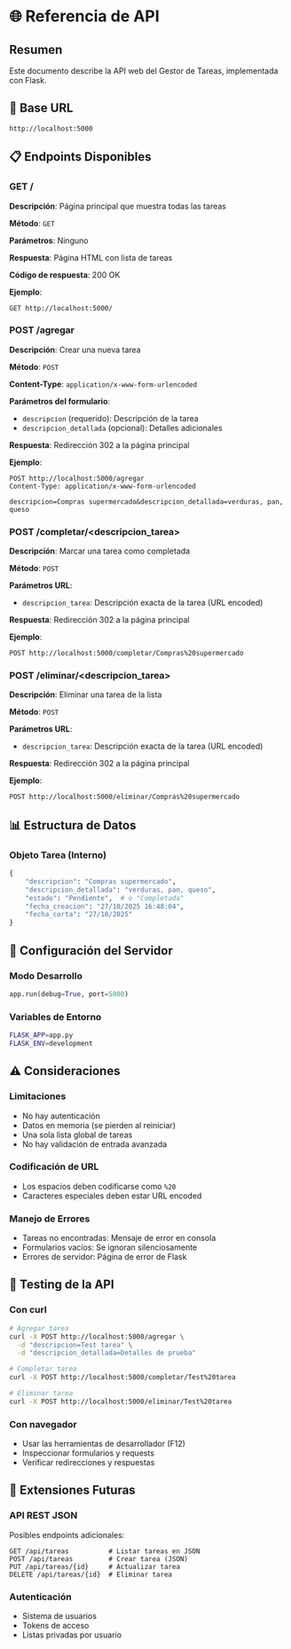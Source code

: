 # 🌐 Referencia de API

## Resumen

Este documento describe la API web del Gestor de Tareas, implementada con Flask.

## 🔗 Base URL

```
http://localhost:5000
```

## 📋 Endpoints Disponibles

### GET /
**Descripción**: Página principal que muestra todas las tareas

**Método**: `GET`

**Parámetros**: Ninguno

**Respuesta**: Página HTML con lista de tareas

**Código de respuesta**: 200 OK

**Ejemplo**:
```http
GET http://localhost:5000/
```

### POST /agregar
**Descripción**: Crear una nueva tarea

**Método**: `POST`

**Content-Type**: `application/x-www-form-urlencoded`

**Parámetros del formulario**:
- `descripcion` (requerido): Descripción de la tarea
- `descripcion_detallada` (opcional): Detalles adicionales

**Respuesta**: Redirección 302 a la página principal

**Ejemplo**:
```http
POST http://localhost:5000/agregar
Content-Type: application/x-www-form-urlencoded

descripcion=Compras supermercado&descripcion_detallada=verduras, pan, queso
```

### POST /completar/<descripcion_tarea>
**Descripción**: Marcar una tarea como completada

**Método**: `POST`

**Parámetros URL**:
- `descripcion_tarea`: Descripción exacta de la tarea (URL encoded)

**Respuesta**: Redirección 302 a la página principal

**Ejemplo**:
```http
POST http://localhost:5000/completar/Compras%20supermercado
```

### POST /eliminar/<descripcion_tarea>
**Descripción**: Eliminar una tarea de la lista

**Método**: `POST`

**Parámetros URL**:
- `descripcion_tarea`: Descripción exacta de la tarea (URL encoded)

**Respuesta**: Redirección 302 a la página principal

**Ejemplo**:
```http
POST http://localhost:5000/eliminar/Compras%20supermercado
```

## 📊 Estructura de Datos

### Objeto Tarea (Interno)
```python
{
    "descripcion": "Compras supermercado",
    "descripcion_detallada": "verduras, pan, queso",
    "estado": "Pendiente",  # o "Completada"
    "fecha_creacion": "27/10/2025 16:48:04",
    "fecha_corta": "27/10/2025"
}
```

## 🔧 Configuración del Servidor

### Modo Desarrollo
```python
app.run(debug=True, port=5000)
```

### Variables de Entorno
```bash
FLASK_APP=app.py
FLASK_ENV=development
```

## ⚠️ Consideraciones

### Limitaciones
- No hay autenticación
- Datos en memoria (se pierden al reiniciar)
- Una sola lista global de tareas
- No hay validación de entrada avanzada

### Codificación de URL
- Los espacios deben codificarse como `%20`
- Caracteres especiales deben estar URL encoded

### Manejo de Errores
- Tareas no encontradas: Mensaje de error en consola
- Formularios vacíos: Se ignoran silenciosamente
- Errores de servidor: Página de error de Flask

## 🧪 Testing de la API

### Con curl
```bash
# Agregar tarea
curl -X POST http://localhost:5000/agregar \
  -d "descripcion=Test tarea" \
  -d "descripcion_detallada=Detalles de prueba"

# Completar tarea
curl -X POST http://localhost:5000/completar/Test%20tarea

# Eliminar tarea
curl -X POST http://localhost:5000/eliminar/Test%20tarea
```

### Con navegador
- Usar las herramientas de desarrollador (F12)
- Inspeccionar formularios y requests
- Verificar redirecciones y respuestas

## 🚀 Extensiones Futuras

### API REST JSON
Posibles endpoints adicionales:
```
GET /api/tareas          # Listar tareas en JSON
POST /api/tareas         # Crear tarea (JSON)
PUT /api/tareas/{id}     # Actualizar tarea
DELETE /api/tareas/{id}  # Eliminar tarea
```

### Autenticación
- Sistema de usuarios
- Tokens de acceso
- Listas privadas por usuario